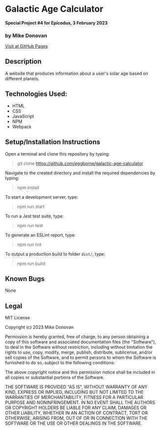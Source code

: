 # Galactic Age Calculator
#### Special Project #4 for Epicodus, 3 February 2023
### by Mike Donovan

[Visit at GitHub Pages](https://eggborne.github.io/galactic-age-calculator)

## Description

A website that produces information about a user's solar age based on different planets.

## Technologies Used:
* HTML
* CSS
* JavaScript
* NPM
* Webpack

## Setup/Installation Instructions

Open a terminal and clone this repository by typing:

> git clone https://github.com/eggborne/galactic-age-calculator

Navigate to the created directory and install the required dependencies by typing:

> npm install

To start a development server, type:

> npm run start

To run a Jest test suite, type:

> npm run test

To generate an ESLint report, type:

> npm run lint

To output a production build to folder `dist/`, type:

 > npm run build

## Known Bugs

None

## Legal

MIT License

Copyright (c) 2023 Mike Donovan

Permission is hereby granted, free of charge, to any person obtaining a copy
of this software and associated documentation files (the "Software"), to deal
in the Software without restriction, including without limitation the rights
to use, copy, modify, merge, publish, distribute, sublicense, and/or sell
copies of the Software, and to permit persons to whom the Software is
furnished to do so, subject to the following conditions:

The above copyright notice and this permission notice shall be included in all
copies or substantial portions of the Software.

THE SOFTWARE IS PROVIDED "AS IS", WITHOUT WARRANTY OF ANY KIND, EXPRESS OR
IMPLIED, INCLUDING BUT NOT LIMITED TO THE WARRANTIES OF MERCHANTABILITY,
FITNESS FOR A PARTICULAR PURPOSE AND NONINFRINGEMENT. IN NO EVENT SHALL THE
AUTHORS OR COPYRIGHT HOLDERS BE LIABLE FOR ANY CLAIM, DAMAGES OR OTHER
LIABILITY, WHETHER IN AN ACTION OF CONTRACT, TORT OR OTHERWISE, ARISING FROM,
OUT OF OR IN CONNECTION WITH THE SOFTWARE OR THE USE OR OTHER DEALINGS IN THE
SOFTWARE.